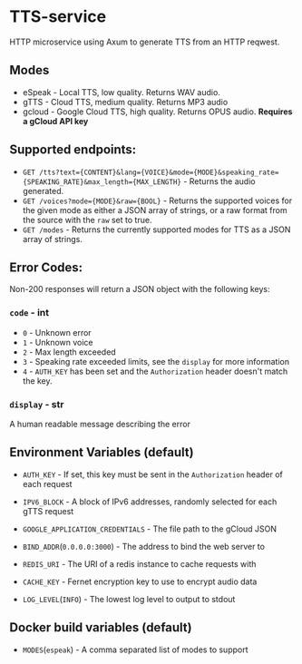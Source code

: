 # TTS-service

HTTP microservice using Axum to generate TTS from an HTTP reqwest.

## Modes
- eSpeak - Local TTS, low quality. Returns WAV audio.
- gTTS - Cloud TTS, medium quality. Returns MP3 audio
- gcloud - Google Cloud TTS, high quality. Returns OPUS audio. **Requires a gCloud API key**

## Supported endpoints:
- `GET /tts?text={CONTENT}&lang={VOICE}&mode={MODE}&speaking_rate={SPEAKING_RATE}&max_length={MAX_LENGTH}` - Returns the audio generated.
- `GET /voices?mode={MODE}&raw={BOOL}` - Returns the supported voices for the given mode as either a JSON array of strings, or a raw format from the source with the `raw` set to true.
- `GET /modes` - Returns the currently supported modes for TTS as a JSON array of strings.

## Error Codes:
Non-200 responses will return a JSON object with the following keys:

### `code` - int
- `0` - Unknown error
- `1` - Unknown voice
- `2` - Max length exceeded
- `3` - Speaking rate exceeded limits, see the `display` for more information
- `4` - `AUTH_KEY` has been set and the `Authorization` header doesn't match the key.
### `display` - str
A human readable message describing the error

## Environment Variables (default)
- `AUTH_KEY` - If set, this key must be sent in the `Authorization` header of each request

- `IPV6_BLOCK` - A block of IPv6 addresses, randomly selected for each gTTS request

- `GOOGLE_APPLICATION_CREDENTIALS` - The file path to the gCloud JSON

- `BIND_ADDR`(`0.0.0.0:3000`) - The address to bind the web server to

- `REDIS_URI` - The URI of a redis instance to cache requests with

- `CACHE_KEY` - Fernet encryption key to use to encrypt audio data

- `LOG_LEVEL`(`INFO`) - The lowest log level to output to stdout

## Docker build variables (default)
- `MODES`(`espeak`) - A comma separated list of modes to support
